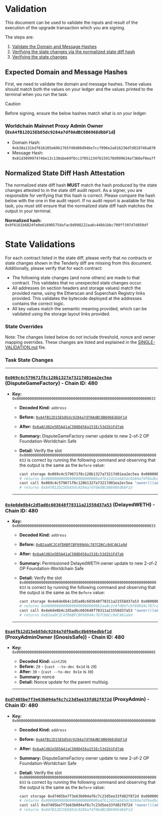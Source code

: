 # Validation

This document can be used to validate the inputs and result of the execution of the upgrade transaction which you are
signing.

The steps are:
1. [Validate the Domain and Message Hashes](#expected-domain-and-message-hashes)
2. [Verifying the state changes via the normalized state diff hash](#normalized-state-diff-hash-attestation)
3. [Verifying the state changes](#task-state-changes)

## Expected Domain and Message Hashes

First, we need to validate the domain and message hashes. These values should match both the values on your ledger and
the values printed to the terminal when you run the task.

> [!CAUTION]
>
> Before signing, ensure the below hashes match what is on your ledger.
>
> ### Worldchain Mainnet Proxy Admin Owner (`0xA4fB12D15Eb85dc9284a7df0AdBC8B696EdbbF1d`)
>
> - Domain Hash:  `0xb38a131bd7616105e60b1765f40d80d946e7ccf096e2a816236d7d819746a870`
> - Message Hash: `0x81d3099974746e13c138abe69f0cc37051234f6159178d999634af366ef0ea7f`

## Normalized State Diff Hash Attestation

The normalized state diff hash **MUST** match the hash produced by the state changes attested to in the state diff audit report. As a signer, you are responsible for verifying that this hash is correct. Please compare the hash below with the one in the audit report. If no audit report is available for this task, you must still ensure that the normalized state diff hash matches the output in your terminal.

**Normalized hash:** `0x9f6161b6824fe0e61690575dafac8d998222aa6c44bb1bbc700ff397d7d850df`

# State Validations

For each contract listed in the state diff, please verify that no contracts or state changes shown in the Tenderly diff are missing from this document. Additionally, please verify that for each contract:

- The following state changes (and none others) are made to that contract. This validates that no unexpected state changes occur.
- All addresses (in section headers and storage values) match the provided name, using the Etherscan and Superchain Registry links provided. This validates the bytecode deployed at the addresses contains the correct logic.
- All key values match the semantic meaning provided, which can be validated using the storage layout links provided.

### State Overrides

Note: The changes listed below do not include threshold, nonce and owner mapping overrides. These changes are listed and explained in the [SINGLE-VALIDATION.md](../../../../../SINGLE-VALIDATION.md) file.

### Task State Changes
---

### [`0x069c4c579671f8c120b1327a73217d01ea2ec5ea`](https://github.com/ethereum-optimism/superchain-registry/blob/d82a61168fd1d7ef522ed8e213ce23c853031495/superchain/configs/mainnet/worldchain.toml#L63) (DisputeGameFactory) - Chain ID: 480

- **Key:**          `0x0000000000000000000000000000000000000000000000000000000000000033`
  - **Decoded Kind:** `address`
  - **Before:** [`0xA4fB12D15Eb85dc9284a7df0AdBC8B696EdbbF1d`](https://github.com/ethereum-optimism/superchain-registry/blob/d82a61168fd1d7ef522ed8e213ce23c853031495/superchain/configs/mainnet/worldchain.toml#L43)
  - **After:** [`0x6aACd82e5D5A41aC508D456a151Ec53d2b1Fd7ab`](https://oplabs-pbc.slack.com/archives/C088FSUEWGK/p1748899817792179?thread_ts=1747234632.149739&cid=C088FSUEWGK)
  - **Summary:** DisputeGameFactory owner update to new 2-of-2 OP Foundation-Worldchain Safe
  - **Detail:** Verify the slot `0x0000000000000000000000000000000000000000000000000000000000000033` is correct by running the following command and observing that the output is the same as the `Before` value:
    
    ```bash
    cast storage 0x069c4c579671f8c120b1327a73217d01ea2ec5ea 0x0000000000000000000000000000000000000000000000000000000000000033 --rpc-url mainnet
    # returns 0x000000000000000000000000a4fb12d15eb85dc9284a7df0adbc8b696edbbf1d
    cast call 0x069c4c579671f8c120b1327a73217d01ea2ec5ea "owner()(address)" --rpc-url mainnet
    # returns 0xA4fB12D15Eb85dc9284a7df0AdBC8B696EdbbF1d
    ```
  ---
  
### [`0x4e6de8b4c2d5ad6c603648f78311a21558d37a53`](https://etherscan.io/address/0x4E6dE8B4c2D5aD6c603648f78311a21558D37A53) (DelayedWETH) - Chain ID: 480

- **Key:**          `0x0000000000000000000000000000000000000000000000000000000000000033`
  - **Decoded Kind:** `address`
  - **Before:** [`0xB2aa0C2C4fD6BFCBF699d4c787CD6Cc0dC461a9d`](https://github.com/ethereum-optimism/superchain-registry/blob/d82a61168fd1d7ef522ed8e213ce23c853031495/superchain/configs/mainnet/worldchain.toml#L42)
  - **After:** [`0x6aACd82e5D5A41aC508D456a151Ec53d2b1Fd7ab`](https://oplabs-pbc.slack.com/archives/C088FSUEWGK/p1748899817792179?thread_ts=1747234632.149739&cid=C088FSUEWGK)
  - **Summary:** Permissioned DelayedWETH owner update to new 2-of-2 OP Foundation-Worldchain Safe
  - **Detail:** Verify the slot `0x0000000000000000000000000000000000000000000000000000000000000033` is correct by running the following command and observing that the output is the same as the `Before` value:
    
    ```bash
    cast storage 0x4e6de8b4c2d5ad6c603648f78311a21558d37a53 0x0000000000000000000000000000000000000000000000000000000000000033 --rpc-url mainnet
    # returns 0x000000000000000000000000b2aa0c2c4fd6bfcbf699d4c787cd6cc0dc461a9d
    cast call 0x4e6de8b4c2d5ad6c603648f78311a21558d37a53 "owner()(address)" --rpc-url mainnet
    # returns 0xB2aa0C2C4fD6BFCBF699d4c787CD6Cc0dC461a9d
    ```
  ---
  
### [`0xa4fb12d15eb85dc9284a7df0adbc8b696edbbf1d`](https://github.com/ethereum-optimism/superchain-registry/blob/d82a61168fd1d7ef522ed8e213ce23c853031495/superchain/configs/mainnet/worldchain.toml#L43C14-L43C15) (ProxyAdminOwner (GnosisSafe)) - Chain ID: 480

- **Key:**          `0x0000000000000000000000000000000000000000000000000000000000000005`
  - **Decoded Kind:** `uint256`
  - **Before:** `29` - (`cast --to-dec 0x1d` is `29`)
  - **After:** `30` - (`cast --to-dec 0x1e` is `30`)
  - **Summary:** nonce
  - **Detail:** Nonce update for the parent multisig.
  
  ---
  
### [`0xd7405be7f3e63b094af6c7c23d5ee33fd82f872d`](https://github.com/ethereum-optimism/superchain-registry/blob/d82a61168fd1d7ef522ed8e213ce23c853031495/superchain/configs/mainnet/worldchain.toml#L43C14-L43C15) (ProxyAdmin) - Chain ID: 480

- **Key:**          `0x0000000000000000000000000000000000000000000000000000000000000000`
  - **Decoded Kind:** `address`
  - **Before:** [`0xA4fB12D15Eb85dc9284a7df0AdBC8B696EdbbF1d`](https://github.com/ethereum-optimism/superchain-registry/blob/d82a61168fd1d7ef522ed8e213ce23c853031495/superchain/configs/mainnet/worldchain.toml#L43C14-L43C15)
  - **After:** [`0x6aACd82e5D5A41aC508D456a151Ec53d2b1Fd7ab`](https://oplabs-pbc.slack.com/archives/C088FSUEWGK/p1748899817792179?thread_ts=1747234632.149739&cid=C088FSUEWGK)
  - **Summary:** DisputeGameFactory owner update to new 2-of-2 OP Foundation-Worldchain Safe
  - **Detail:** Verify the slot `0x0000000000000000000000000000000000000000000000000000000000000033` is correct by running the following command and observing that the output is the same as the `Before` value:
    
    ```bash
    cast storage 0xd7405be7f3e63b094af6c7c23d5ee33fd82f872d 0x0000000000000000000000000000000000000000000000000000000000000000 --rpc-url mainnet
    # returns 0x000000000000000000000000a4fb12d15eb85dc9284a7df0adbc8b696edbbf1d
    cast call 0xd7405be7f3e63b094af6c7c23d5ee33fd82f872d "owner()(address)" --rpc-url mainnet
    # returns 0xA4fB12D15Eb85dc9284a7df0AdBC8B696EdbbF1d
    ```
